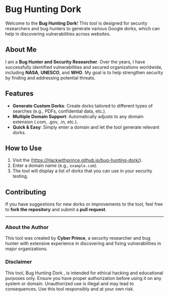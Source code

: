 # Bug Hunting Dork 

Welcome to the **Bug Hunting Dork**! This tool is designed for security researchers and bug hunters to generate various Google dorks, which can help in discovering vulnerabilities across websites.

## About Me

I am a **Bug Hunter and Security Researcher**. Over the years, I have successfully identified vulnerabilities and secured organizations worldwide, including **NASA**, **UNESCO**, and **WHO**. My goal is to help strengthen security by finding and addressing potential threats.

## Features

- **Generate Custom Dorks**: Create dorks tailored to different types of searches (e.g., PDFs, confidential data, etc.).
- **Multiple Domain Support**: Automatically adjusts to any domain extension (.com, .gov, .in, etc.).
- **Quick & Easy**: Simply enter a domain and let the tool generate relevant dorks.

## How to Use

1. Visit the (https://Hackwithprince.github.io/bug-hunting-dork/).
2. Enter a domain name (e.g., `example.com`).
3. The tool will display a list of dorks that you can use in your security testing.

## Contributing

If you have suggestions for new dorks or improvements to the tool, feel free to **fork the repository** and submit a **pull request**.

---

### **About the Author**

This tool was created by **Cyber Prince**, a security researcher and bug hunter with extensive experience in discovering and fixing vulnerabilities in major organizations.

### **Disclaimer**

This tool, Bug Hunting Dork , is intended for ethical hacking and educational purposes only. Ensure you have proper authorization before using it on any system or domain. Unauthorized use is illegal and may lead to consequences. Use this tool responsibly and at your own risk.
